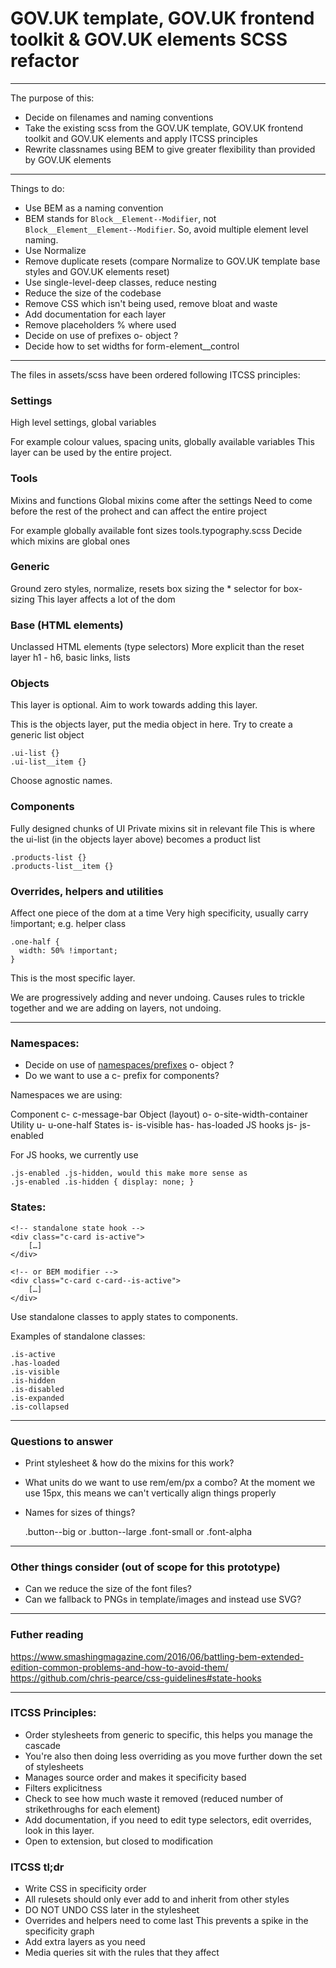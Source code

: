 # GOV.UK template, GOV.UK frontend toolkit & GOV.UK elements SCSS refactor

---

The purpose of this:

- Decide on filenames and naming conventions
- Take the existing scss from the GOV.UK template, GOV.UK frontend toolkit and GOV.UK elements and apply ITCSS principles
- Rewrite classnames using BEM to give greater flexibility than provided by GOV.UK elements

---

Things to do:

* Use BEM as a naming convention
* BEM stands for `Block__Element--Modifier`, not `Block__Element__Element--Modifier`. So, avoid multiple element level naming.
* Use Normalize
* Remove duplicate resets (compare Normalize to GOV.UK template base styles and GOV.UK elements reset)
* Use single-level-deep classes, reduce nesting
* Reduce the size of the codebase
* Remove CSS which isn't being used, remove bloat and waste
* Add documentation for each layer
* Remove placeholders % where used
* Decide on use of prefixes o- object ?
* Decide how to set widths for form-element__control

---

The files in assets/scss have been ordered following ITCSS principles:

### Settings

High level settings, global variables

For example colour values, spacing units, globally available variables
This layer can be used by the entire project.

### Tools

Mixins and functions
Global mixins come after the settings
Need to come before the rest of the prohect and can affect the entire project

For example globally available font sizes
tools.typography.scss
Decide which mixins are global ones

### Generic

Ground zero styles, normalize, resets box sizing
the * selector for box-sizing
This layer affects a lot of the dom

### Base (HTML elements)

Unclassed HTML elements (type selectors)
More explicit than the reset layer
h1 - h6, basic links, lists

### Objects

This layer is optional.
Aim to work towards adding this layer.

This is the objects layer, put the media object in here.
Try to create a generic list object

    .ui-list {}
    .ui-list__item {}

Choose agnostic names.

### Components

Fully designed chunks of UI
Private mixins sit in relevant file
This is where the ui-list (in the objects layer above) becomes a product list

    .products-list {}
    .products-list__item {}

### Overrides, helpers and utilities

Affect one piece of the dom at a time
Very high specificity, usually carry !important;
e.g. helper class

    .one-half {
      width: 50% !important;
    }

This is the most specific layer.

We are progressively adding and never undoing.
Causes rules to trickle together and we are adding on layers, not undoing.

------------------------------------------------------------------------------------------

### Namespaces:

* Decide on use of [namespaces/prefixes](http://csswizardry.com/2015/03/more-transparent-ui-code-with-namespaces/) o- object ?
* Do we want to use a c- prefix for components?

Namespaces we are using:

Component          c-               c-message-bar
Object (layout)    o-               o-site-width-container
Utility            u-               u-one-half
States             is-              is-visible
                   has-             has-loaded
JS hooks           js-              js-enabled

For JS hooks, we currently use

    .js-enabled .js-hidden, would this make more sense as
    .js-enabled .is-hidden { display: none; }

### States:

    <!-- standalone state hook -->
    <div class="c-card is-active">
        […]
    </div>

    <!-- or BEM modifier -->
    <div class="c-card c-card--is-active">
        […]
    </div>

Use standalone classes to apply states to components.

Examples of standalone classes:

    .is-active
    .has-loaded
    .is-visible
    .is-hidden
    .is-disabled
    .is-expanded
    .is-collapsed


------------------------------------------------------------------------------------------

### Questions to answer

- Print stylesheet & how do the mixins for this work?
- What units do we want to use rem/em/px a combo? At the moment we use 15px, this means we can't vertically align things properly
- Names for sizes of things?

    .button--big or .button--large
    .font-small or .font-alpha

------------------------------------------------------------------------------------------

### Other things consider (out of scope for this prototype)

- Can we reduce the size of the font files?
- Can we fallback to PNGs in template/images and instead use SVG?

------------------------------------------------------------------------------------------

### Futher reading

https://www.smashingmagazine.com/2016/06/battling-bem-extended-edition-common-problems-and-how-to-avoid-them/
https://github.com/chris-pearce/css-guidelines#state-hooks

------------------------------------------------------------------------------------------

### ITCSS Principles:

- Order stylesheets from generic to specific, this helps you manage the cascade
- You're also then doing less overriding as you move further down the set of stylesheets
- Manages source order and makes it specificity based
- Filters explicitness
- Check to see how much waste it removed (reduced number of strikethroughs for each element)
- Add documentation, if you need to edit type selectors, edit overrides, look in this layer.
- Open to extension, but closed to modification

### ITCSS tl;dr
- Write CSS in specificity order
- All rulesets should only ever add to and inherit from other styles
- DO NOT UNDO CSS later in the stylesheet
- Overrides and helpers need to come last
  This prevents a spike in the specificity graph
- Add extra layers as you need
- Media queries sit with the rules that they affect
